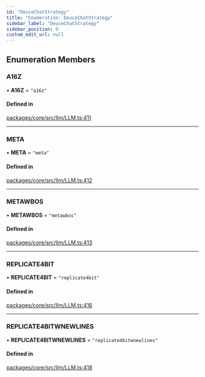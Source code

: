 ```yaml
---
id: "DeuceChatStrategy"
title: "Enumeration: DeuceChatStrategy"
sidebar_label: "DeuceChatStrategy"
sidebar_position: 0
custom_edit_url: null
---
```


## Enumeration Members

### A16Z

• **A16Z** = `"a16z"`

#### Defined in

[packages/core/src/llm/LLM.ts:411](https://github.com/run-llama/LlamaIndexTS/blob/d613bbd/packages/core/src/llm/LLM.ts#L411)

---

### META

• **META** = `"meta"`

#### Defined in

[packages/core/src/llm/LLM.ts:412](https://github.com/run-llama/LlamaIndexTS/blob/d613bbd/packages/core/src/llm/LLM.ts#L412)

---

### METAWBOS

• **METAWBOS** = `"metawbos"`

#### Defined in

[packages/core/src/llm/LLM.ts:413](https://github.com/run-llama/LlamaIndexTS/blob/d613bbd/packages/core/src/llm/LLM.ts#L413)

---

### REPLICATE4BIT

• **REPLICATE4BIT** = `"replicate4bit"`

#### Defined in

[packages/core/src/llm/LLM.ts:416](https://github.com/run-llama/LlamaIndexTS/blob/d613bbd/packages/core/src/llm/LLM.ts#L416)

---

### REPLICATE4BITWNEWLINES

• **REPLICATE4BITWNEWLINES** = `"replicate4bitwnewlines"`

#### Defined in

[packages/core/src/llm/LLM.ts:418](https://github.com/run-llama/LlamaIndexTS/blob/d613bbd/packages/core/src/llm/LLM.ts#L418)
